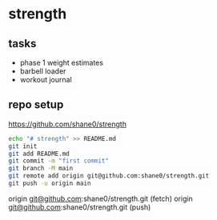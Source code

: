 # strength


## tasks

- phase 1 weight estimates
- barbell loader
- workout journal

## repo setup

https://github.com/shane0/strength

```sh
echo "# strength" >> README.md
git init
git add README.md
git commit -m "first commit"
git branch -M main
git remote add origin git@github.com:shane0/strength.git
git push -u origin main
```

origin	git@github.com:shane0/strength.git (fetch)
origin	git@github.com:shane0/strength.git (push)
